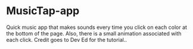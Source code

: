 # MusicTap-app
Quick music app that makes sounds every time you click on each color at the bottom of the page. Also, there is a small animation associated with each click. Credit goes to Dev Ed for the tutorial..
